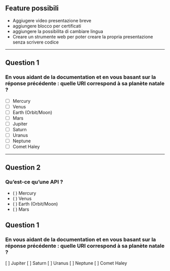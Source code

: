 
## Feature possibili
* Aggiugere video presentazione breve
* aggiungere blocco per certificati
* aggiungere la possibilita di cambiare lingua
* Creare un strumente web per poter creare la propria presentazione senza scrivere codice 

---
## Question 1
### En vous aidant de la documentation et en vous basant sur la réponse précédente : quelle URI correspond à sa planète natale ?
- [ ] Mercury
- [ ] Venus
- [ ] Earth (Orbit/Moon)
- [ ] Mars
- [ ] Jupiter
- [ ] Saturn
- [ ] Uranus
- [ ] Neptune
- [ ] Comet Haley

---
## Question 2
### Qu’est-ce qu’une API ?
- ( ) Mercury
- ( ) Venus
- ( ) Earth (Orbit/Moon)
- ( ) Mars

## Question 1
### En vous aidant de la documentation et en vous basant sur la réponse précédente : quelle URI correspond à sa planète natale ?
[ ] Jupiter
[ ] Saturn
[ ] Uranus
[ ] Neptune
[ ] Comet Haley
